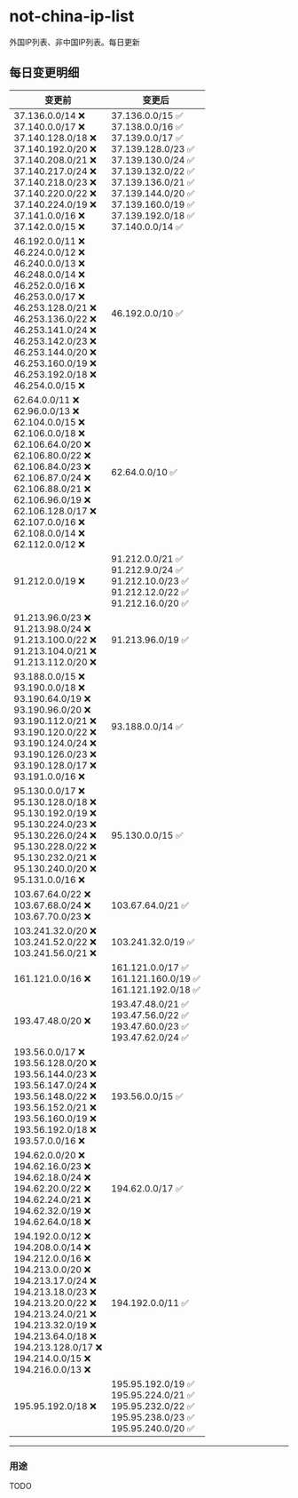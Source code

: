 # not-china-ip-list
外国IP列表、非中国IP列表。每日更新

每日变更明细
--------------------
|  变更前   | 变更后 |
|  ----  | ----  |
|  37.136.0.0/14 :x: <br> 37.140.0.0/17 :x: <br> 37.140.128.0/18 :x: <br> 37.140.192.0/20 :x: <br> 37.140.208.0/21 :x: <br> 37.140.217.0/24 :x: <br> 37.140.218.0/23 :x: <br> 37.140.220.0/22 :x: <br> 37.140.224.0/19 :x: <br> 37.141.0.0/16 :x: <br> 37.142.0.0/15 :x: <br> | 37.136.0.0/15 :white_check_mark: <br> 37.138.0.0/16 :white_check_mark: <br> 37.139.0.0/17 :white_check_mark: <br> 37.139.128.0/23 :white_check_mark: <br> 37.139.130.0/24 :white_check_mark: <br> 37.139.132.0/22 :white_check_mark: <br> 37.139.136.0/21 :white_check_mark: <br> 37.139.144.0/20 :white_check_mark: <br> 37.139.160.0/19 :white_check_mark: <br> 37.139.192.0/18 :white_check_mark: <br> 37.140.0.0/14 :white_check_mark: <br>  | 
|  46.192.0.0/11 :x: <br> 46.224.0.0/12 :x: <br> 46.240.0.0/13 :x: <br> 46.248.0.0/14 :x: <br> 46.252.0.0/16 :x: <br> 46.253.0.0/17 :x: <br> 46.253.128.0/21 :x: <br> 46.253.136.0/22 :x: <br> 46.253.141.0/24 :x: <br> 46.253.142.0/23 :x: <br> 46.253.144.0/20 :x: <br> 46.253.160.0/19 :x: <br> 46.253.192.0/18 :x: <br> 46.254.0.0/15 :x: <br> | 46.192.0.0/10 :white_check_mark: | 
|  62.64.0.0/11 :x: <br> 62.96.0.0/13 :x: <br> 62.104.0.0/15 :x: <br> 62.106.0.0/18 :x: <br> 62.106.64.0/20 :x: <br> 62.106.80.0/22 :x: <br> 62.106.84.0/23 :x: <br> 62.106.87.0/24 :x: <br> 62.106.88.0/21 :x: <br> 62.106.96.0/19 :x: <br> 62.106.128.0/17 :x: <br> 62.107.0.0/16 :x: <br> 62.108.0.0/14 :x: <br> 62.112.0.0/12 :x: <br> | 62.64.0.0/10 :white_check_mark: | 
|  91.212.0.0/19 :x:  | 91.212.0.0/21 :white_check_mark: <br> 91.212.9.0/24 :white_check_mark: <br> 91.212.10.0/23 :white_check_mark: <br> 91.212.12.0/22 :white_check_mark: <br> 91.212.16.0/20 :white_check_mark: <br>  | 
|  91.213.96.0/23 :x: <br> 91.213.98.0/24 :x: <br> 91.213.100.0/22 :x: <br> 91.213.104.0/21 :x: <br> 91.213.112.0/20 :x: <br> | 91.213.96.0/19 :white_check_mark: | 
|  93.188.0.0/15 :x: <br> 93.190.0.0/18 :x: <br> 93.190.64.0/19 :x: <br> 93.190.96.0/20 :x: <br> 93.190.112.0/21 :x: <br> 93.190.120.0/22 :x: <br> 93.190.124.0/24 :x: <br> 93.190.126.0/23 :x: <br> 93.190.128.0/17 :x: <br> 93.191.0.0/16 :x: <br> | 93.188.0.0/14 :white_check_mark: | 
|  95.130.0.0/17 :x: <br> 95.130.128.0/18 :x: <br> 95.130.192.0/19 :x: <br> 95.130.224.0/23 :x: <br> 95.130.226.0/24 :x: <br> 95.130.228.0/22 :x: <br> 95.130.232.0/21 :x: <br> 95.130.240.0/20 :x: <br> 95.131.0.0/16 :x: <br> | 95.130.0.0/15 :white_check_mark: | 
|  103.67.64.0/22 :x: <br> 103.67.68.0/24 :x: <br> 103.67.70.0/23 :x: <br> | 103.67.64.0/21 :white_check_mark: | 
|  103.241.32.0/20 :x: <br> 103.241.52.0/22 :x: <br> 103.241.56.0/21 :x: <br> | 103.241.32.0/19 :white_check_mark: | 
|  161.121.0.0/16 :x:  | 161.121.0.0/17 :white_check_mark: <br> 161.121.160.0/19 :white_check_mark: <br> 161.121.192.0/18 :white_check_mark: <br>  | 
|  193.47.48.0/20 :x:  | 193.47.48.0/21 :white_check_mark: <br> 193.47.56.0/22 :white_check_mark: <br> 193.47.60.0/23 :white_check_mark: <br> 193.47.62.0/24 :white_check_mark: <br>  | 
|  193.56.0.0/17 :x: <br> 193.56.128.0/20 :x: <br> 193.56.144.0/23 :x: <br> 193.56.147.0/24 :x: <br> 193.56.148.0/22 :x: <br> 193.56.152.0/21 :x: <br> 193.56.160.0/19 :x: <br> 193.56.192.0/18 :x: <br> 193.57.0.0/16 :x: <br> | 193.56.0.0/15 :white_check_mark: | 
|  194.62.0.0/20 :x: <br> 194.62.16.0/23 :x: <br> 194.62.18.0/24 :x: <br> 194.62.20.0/22 :x: <br> 194.62.24.0/21 :x: <br> 194.62.32.0/19 :x: <br> 194.62.64.0/18 :x: <br> | 194.62.0.0/17 :white_check_mark: | 
|  194.192.0.0/12 :x: <br> 194.208.0.0/14 :x: <br> 194.212.0.0/16 :x: <br> 194.213.0.0/20 :x: <br> 194.213.17.0/24 :x: <br> 194.213.18.0/23 :x: <br> 194.213.20.0/22 :x: <br> 194.213.24.0/21 :x: <br> 194.213.32.0/19 :x: <br> 194.213.64.0/18 :x: <br> 194.213.128.0/17 :x: <br> 194.214.0.0/15 :x: <br> 194.216.0.0/13 :x: <br> | 194.192.0.0/11 :white_check_mark: | 
|  195.95.192.0/18 :x:  | 195.95.192.0/19 :white_check_mark: <br> 195.95.224.0/21 :white_check_mark: <br> 195.95.232.0/22 :white_check_mark: <br> 195.95.238.0/23 :white_check_mark: <br> 195.95.240.0/20 :white_check_mark: <br>  | 

--------------------
### 用途
TODO
